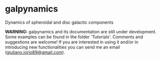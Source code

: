 # galpynamics
Dynamics of spheroidal and disc galactic components 



**WARNING:** galpynamics and its documentation are still under development.  Some examples can be found in the folder 'Tutorials'.
Comments and suggestions are welcome!
If you are interested in using it and/or in introducing new functionalities you can send me an email (giuliano.iorio89@gmail.com).

